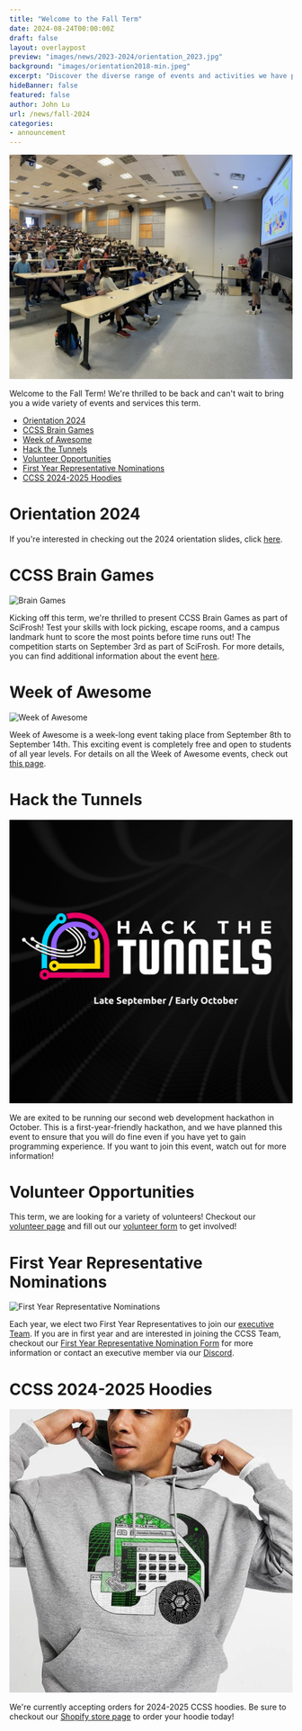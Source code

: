 ```yaml
---
title: "Welcome to the Fall Term"
date: 2024-08-24T00:00:00Z
draft: false
layout: overlaypost
preview: "images/news/2023-2024/orientation_2023.jpg"
background: "images/orientation2018-min.jpeg"
excerpt: "Discover the diverse range of events and activities we have planned for you this term."
hideBanner: false
featured: false
author: John Lu
url: /news/fall-2024
categories:
- announcement
---
```


![New Logo](/images/news/2023-2024/orientation_2023.jpg)

Welcome to the Fall Term! We're thrilled to be back and can't wait to bring you a wide variety of events and services this term.

- [Orientation 2024](#orientation-2024)
- [CCSS Brain Games](#ccss-brain-games)
- [Week of Awesome](#week-of-awesome)
- [Hack the Tunnels](#hack-the-tunnels)
- [Volunteer Opportunities](#volunteer-opportunities)
- [First Year Representative Nominations](#first-year-representative-nominations)
- [CCSS 2024-2025 Hoodies](#ccss-2024-2025-hoodies)

# Orientation 2024

If you're interested in checking out the 2024 orientation slides, click [here](/pdfs/2024-2025/orientation_2024.pdf).

# CCSS Brain Games

![Brain Games](/images/event_posters/2024-2025/brain_games.jpg)

Kicking off this term, we're thrilled to present CCSS Brain Games as part of SciFrosh! Test your skills with lock picking, escape rooms, and a campus landmark hunt to score the most points before time runs out! The competition starts on September 3rd as part of SciFrosh. For more details, you can find additional information about the event [here](/events/2024-2025/2024-09-03-brain-games/).

# Week of Awesome

![Week of Awesome](/images/event_posters/2024-2025/week_of_awesome_timeline.jpg)

Week of Awesome is a week-long event taking place from September 8th to September 14th. This exciting event is completely free and open to students of all year levels. For details on all the Week of Awesome events, check out [this page](/events/weekofawesome).

# Hack the Tunnels

![Hack the Tunnels](/images/event_posters/2023-2024/hack_the_tunnels.jpg)

We are exited to be running our second web development hackathon in October. This is a first-year-friendly hackathon, and we have planned this event to ensure that you will do fine even if you have yet to gain programming experience. If you want to join this event, watch out for more information!

# Volunteer Opportunities

This term, we are looking for a variety of volunteers! Checkout our [volunteer page](/volunteer) and fill out our [volunteer form](https://docs.google.com/forms/d/e/1FAIpQLSerGXvgd5_uxwg2K5hoDwbIJiTVkIOT0XvoYp2cfWyLx8nIFQ/viewform) to get involved!

# First Year Representative Nominations

![First Year Representative Nominations](/images/news/2024-2025/fyr_poster.jpg)

Each year, we elect two First Year Representatives to join our [executive Team](/about/team). If you are in first year and are interested in joining the CCSS Team, checkout our [First Year Representative Nomination Form](https://forms.gle/DG2pWZNh4HBiuk198) for more information or contact an executive member via our [Discord](http://discord.carletoncomputersciencesociety.ca/).

# CCSS 2024-2025 Hoodies

![CCSS Hoodies](/images/news/2023-2024/hoodies.jpg)

We're currently accepting orders for 2024-2025 CCSS hoodies. Be sure to checkout our [Shopify store page](https://carletoncss.myshopify.com) to order your hoodie today!


